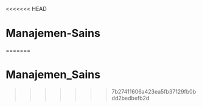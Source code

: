 <<<<<<< HEAD
# Manajemen-Sains
=======
# Manajemen_Sains
>>>>>>> 7b27411606a423ea5fb37129fb0bdd2bedbefb2d
